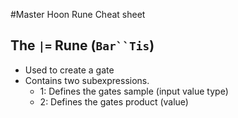 #Master Hoon Rune Cheat sheet

## The `|=` Rune (`Bar``Tis`)
 - Used to create a gate
 - Contains two subexpressions.
    - 1: Defines the gates sample (input value type)
    - 2: Defines the gates product (value)
